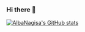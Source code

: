 ### Hi there 👋

[![AlbaNagisa's GitHub stats](https://github-readme-stats.vercel.app/api?username=AlbaNagisa&theme=dark&show_icons=true&hide=stars)](https://github.com/anuraghazra/github-readme-stats)

